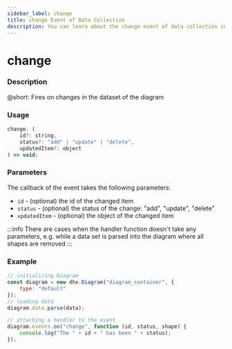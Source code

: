 ```yaml
---
sidebar_label: change
title: change Event of Data Collection
description: You can learn about the change event of data collection in the documentation of the DHTMLX JavaScript Diagram library. Browse developer guides and API reference, try out code examples and live demos, and download a free 30-day evaluation version of DHTMLX Diagram.
---
```


# change

### Description

@short: Fires on changes in the dataset of the diagram

### Usage

~~~js
change: (
	id?: string, 
	status?: "add" | "update" | "delete", 
	updatedItem?: object
) => void;
~~~

### Parameters

The callback of the event takes the following parameters:

- `id` - (optional) the id of the changed item
- `status` - (optional) the status of the change: "add", "update", "delete"
- `updatedItem` - (optional) the object of the changed item

:::info
There are cases when the handler function doesn't take any parameters, e.g. while a data set is parsed into the diagram where all shapes are removed
:::

### Example

~~~js {9-11}
// initializing Diagram
const diagram = new dhx.Diagram("diagram_container", {
    type: "default"
});
// loading data
diagram.data.parse(data);

// attaching a handler to the event
diagram.events.on("change", function (id, status, shape) {
	console.log("The " + id + " has been " + status);
});
~~~
